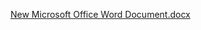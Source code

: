 [New Microsoft Office Word Document.docx](https://github.com/user-attachments/files/18615155/New.Microsoft.Office.Word.Document.docx)
